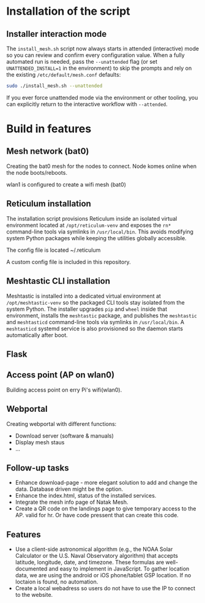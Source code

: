 # Installation of the script
## Installer interaction mode

The `install_mesh.sh` script now always starts in attended (interactive) mode so you can review and confirm every configuration value. When a fully automated run is needed, pass the `--unattended` flag (or set `UNATTENDED_INSTALL=1` in the environment) to skip the prompts and rely on the existing `/etc/default/mesh.conf` defaults:

```bash
sudo ./install_mesh.sh --unattended
```

If you ever force unattended mode via the environment or other tooling, you can explicitly return to the interactive workflow with `--attended`.


# Build in features

## Mesh network (bat0)
Creating the bat0 mesh for the nodes to connect. Node komes online when the node boots/reboots.

wlan1 is configured to create a wifi mesh (bat0)

## Reticulum installation
The installation script provisions Reticulum inside an isolated virtual environment located at `/opt/reticulum-venv` and exposes the `rn*` command-line tools via symlinks in `/usr/local/bin`. This avoids modifying system Python packages while keeping the utilities globally accessible.

The config file is located ~/.reticulum

A custom config file is included in this repository.

## Meshtastic CLI installation
Meshtastic is installed into a dedicated virtual environment at `/opt/meshtastic-venv` so the packaged CLI tools stay isolated from the system Python. The installer upgrades `pip` and `wheel` inside that environment, installs the `meshtastic` package, and publishes the `meshtastic` and `meshtasticd` command-line tools via symlinks in `/usr/local/bin`. A `meshtasticd` systemd service is also provisioned so the daemon starts automatically after boot.

## Flask

## Access point (AP on wlan0)
Building access point on erry Pi's wifi(wlan0).

## Webportal
Creating webportal with different functions:
  - Download server (software & manuals)
  - Display mesh staus
  - ...


## Follow-up tasks

* Enhance download-page - more elegant solution to add and change the data. Database driven might be the option.
* Enhance the index.html, status of the installed services.
* Integrate the mesh info page of Natak Mesh.
* Create a QR code on the landings page to give temporary access to the AP. valid for hr. Or have code pressent that can create this code.

## Features
* Use a client-side astronomical algorithm (e.g., the NOAA Solar Calculator or the U.S. Naval Observatory algorithm) that accepts latitude, longitude, date, and timezone. These formulas are well-documented and easy to implement in JavaScript. To gather location data, we are using the android or iOS phone/tablet GSP location. If no loctaion is found, no automation.
* Create a local webadress so users do not have to use the IP to connect to the website.

